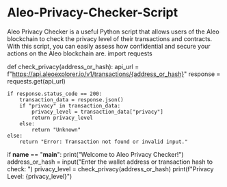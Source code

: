 # Aleo-Privacy-Checker-Script     
Aleo Privacy Checker is a useful Python script that allows users of the Aleo blockchain to check the privacy level of their transactions and contracts. With this script, you can easily assess how confidential and secure your actions on the Aleo blockchain are.
import requests

def check_privacy(address_or_hash):
    api_url = f"https://api.aleoexplorer.io/v1/transactions/{address_or_hash}"
    response = requests.get(api_url)
    
    if response.status_code == 200:
        transaction_data = response.json()
        if "privacy" in transaction_data:
            privacy_level = transaction_data["privacy"]
            return privacy_level
        else:
            return "Unknown"
    else:
        return "Error: Transaction not found or invalid input."

if __name__ == "__main__":
    print("Welcome to Aleo Privacy Checker!")
    address_or_hash = input("Enter the wallet address or transaction hash to check: ")
    privacy_level = check_privacy(address_or_hash)
    print(f"Privacy Level: {privacy_level}")
